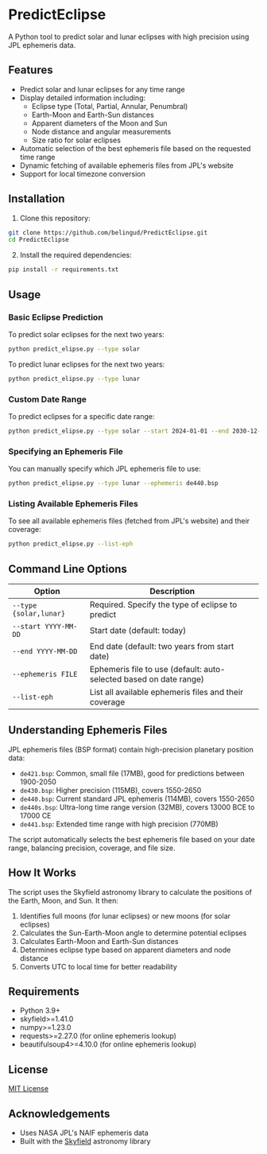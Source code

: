 # PredictEclipse

A Python tool to predict solar and lunar eclipses with high precision using JPL ephemeris data.

## Features

- Predict solar and lunar eclipses for any time range
- Display detailed information including:
  - Eclipse type (Total, Partial, Annular, Penumbral)
  - Earth-Moon and Earth-Sun distances
  - Apparent diameters of the Moon and Sun
  - Node distance and angular measurements
  - Size ratio for solar eclipses
- Automatic selection of the best ephemeris file based on the requested time range
- Dynamic fetching of available ephemeris files from JPL's website
- Support for local timezone conversion

## Installation

1. Clone this repository:
```bash
git clone https://github.com/belingud/PredictEclipse.git
cd PredictEclipse
```

2. Install the required dependencies:
```bash
pip install -r requirements.txt
```

## Usage

### Basic Eclipse Prediction

To predict solar eclipses for the next two years:
```bash
python predict_elipse.py --type solar
```

To predict lunar eclipses for the next two years:
```bash
python predict_elipse.py --type lunar
```

### Custom Date Range

To predict eclipses for a specific date range:
```bash
python predict_elipse.py --type solar --start 2024-01-01 --end 2030-12-31
```

### Specifying an Ephemeris File

You can manually specify which JPL ephemeris file to use:
```bash
python predict_elipse.py --type lunar --ephemeris de440.bsp
```

### Listing Available Ephemeris Files

To see all available ephemeris files (fetched from JPL's website) and their coverage:
```bash
python predict_elipse.py --list-eph
```

## Command Line Options

| Option | Description |
|--------|-------------|
| `--type {solar,lunar}` | Required. Specify the type of eclipse to predict |
| `--start YYYY-MM-DD` | Start date (default: today) |
| `--end YYYY-MM-DD` | End date (default: two years from start date) |
| `--ephemeris FILE` | Ephemeris file to use (default: auto-selected based on date range) |
| `--list-eph` | List all available ephemeris files and their coverage |

## Understanding Ephemeris Files

JPL ephemeris files (BSP format) contain high-precision planetary position data:

- `de421.bsp`: Common, small file (17MB), good for predictions between 1900-2050
- `de430.bsp`: Higher precision (115MB), covers 1550-2650
- `de440.bsp`: Current standard JPL ephemeris (114MB), covers 1550-2650
- `de440s.bsp`: Ultra-long time range version (32MB), covers 13000 BCE to 17000 CE
- `de441.bsp`: Extended time range with high precision (770MB)

The script automatically selects the best ephemeris file based on your date range, balancing precision, coverage, and file size.

## How It Works

The script uses the Skyfield astronomy library to calculate the positions of the Earth, Moon, and Sun. It then:

1. Identifies full moons (for lunar eclipses) or new moons (for solar eclipses)
2. Calculates the Sun-Earth-Moon angle to determine potential eclipses
3. Calculates Earth-Moon and Earth-Sun distances
4. Determines eclipse type based on apparent diameters and node distance
5. Converts UTC to local time for better readability

## Requirements

- Python 3.9+
- skyfield>=1.41.0
- numpy>=1.23.0
- requests>=2.27.0 (for online ephemeris lookup)
- beautifulsoup4>=4.10.0 (for online ephemeris lookup)

## License

[MIT License](LICENSE)

## Acknowledgements

- Uses NASA JPL's NAIF ephemeris data
- Built with the [Skyfield](https://rhodesmill.org/skyfield/) astronomy library
